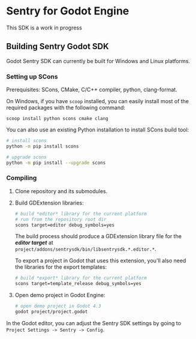 # Sentry for Godot Engine

This SDK is a work in progress

## Building Sentry Godot SDK

Godot Sentry SDK can currently be built for Windows and Linux platforms.

### Setting up SCons

Prerequisites: SCons, CMake, C/C++ compiler, python, clang-format.

On Windows, if you have `scoop` installed, you can easily install most of the required packages with the following command:
```
scoop install python scons cmake clang
```

You can also use an existing Python installation to install SCons build tool:
```bash
# install scons
python -m pip install scons

# upgrade scons
python -m pip install --upgrade scons
```

### Compiling

1. Clone repository and its submodules.
2. Build GDExtension libraries:
    ```bash
    # build *editor* library for the current platform
    # run from the repository root dir
    scons target=editor debug_symbols=yes
    ```
    The build process should produce a GDExtension library file for the ***editor target*** at `project/addons/sentrysdk/bin/libsentrysdk.*.editor.*`.

    To export a project in Godot that uses this extension, you'll also need the libraries for the export templates:
    ```bash
    # build *export* library for the current platform
    scons target=template_release debug_symbols=yes
    ```
3. Open demo project in Godot Engine:
    ```bash
    # open demo project in Godot 4.3
    godot project/project.godot
    ```

In the Godot editor, you can adjust the Sentry SDK settings by going to `Project Settings -> Sentry -> Config`.
